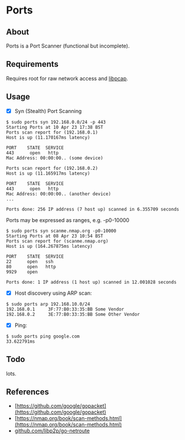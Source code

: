 # Ports

## About

Ports is a Port Scanner (functional but incomplete).

## Requirements
Requires root for raw network access
and [libpcap](https://www.tcpdump.org).

## Usage
* [x] Syn (Stealth) Port Scanning
```
$ sudo ports syn 192.168.0.0/24 -p 443
Starting Ports at 10 Apr 23 17:38 BST
Ports scan report for (192.168.0.1)
Host is up (11.170167ms latency)

PORT    STATE  SERVICE
443      open   http
Mac Address: 00:00:00.. (some device)

Ports scan report for (192.168.0.2)
Host is up (11.165917ms latency)

PORT    STATE  SERVICE
443      open   http
Mac Address: 00:00:00.. (another device)
...

Ports done: 256 IP address (7 host up) scanned in 6.355709 seconds
```


Ports may be expressed as ranges, e.g. -p0-10000 
```
$ sudo ports syn scanme.nmap.org -p0-10000
Starting Ports at 08 Apr 23 10:54 BST
Ports scan report for (scanme.nmap.org)
Host is up (164.267875ms latency)

PORT    STATE  SERVICE
22      open   ssh
80      open   http
9929    open   

Ports done: 1 IP address (1 host up) scanned in 12.001028 seconds
```


* [x] Host discovery using ARP scan:
```
$ sudo ports arp 192.168.10.0/24
192.168.0.1     3F:77:B0:33:35:BB Some Vendor
192.168.0.2     3E:77:B0:33:35:BB Some Other Vendor
```

* [x] Ping:
```
$ sudo ports ping google.com
33.622791ms
```

## Todo
lots.

## References

* [https://github.com/google/gopacket](https://github.com/google/gopacket)
* [https://nmap.org/book/scan-methods.html](https://nmap.org/book/scan-methods.html)
* [github.com/libp2p/go-netroute](github.com/libp2p/go-netroute)